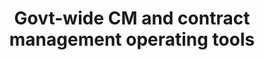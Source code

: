 ---
highlight: "false" 
title: "Govt-wide CM and contract management operating tools"
description: "Includes contract management tools: Operational reporting working bench, Agency CM planning workbench, Awards exploration tool, Contract inventory exploration tool.
"
url-link: "https://d2d.gsa.gov/report/government-wide-category-management-contract-management-and-operational-reporting-tools"
type: "HTML"
gov-only: "true"
is-external: "true"
publication-date: "August 01, 2023"
reading-time: "5"
resource-type: "Tool"
filter: "market-intelligence"
audience: "contracts-acquisitions"
branded-offerings: "market-it-data-intelligence"
---